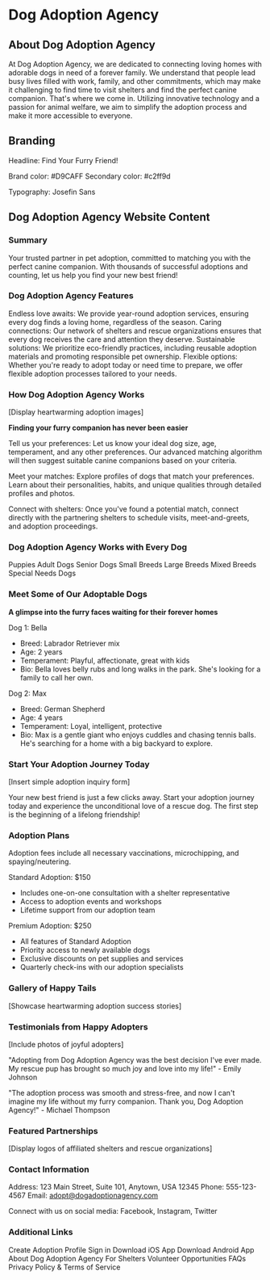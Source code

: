 # Dog Adoption Agency

## About Dog Adoption Agency

At Dog Adoption Agency, we are dedicated to connecting loving homes with adorable dogs in need of a forever family. We understand that people lead busy lives filled with work, family, and other commitments, which may make it challenging to find time to visit shelters and find the perfect canine companion. That's where we come in. Utilizing innovative technology and a passion for animal welfare, we aim to simplify the adoption process and make it more accessible to everyone.

## Branding

Headline: Find Your Furry Friend!

Brand color: #D9CAFF
Secondary color: #c2ff9d

Typography: Josefin Sans

## Dog Adoption Agency Website Content

### Summary

Your trusted partner in pet adoption, committed to matching you with the perfect canine companion. With thousands of successful adoptions and counting, let us help you find your new best friend!

### Dog Adoption Agency Features

Endless love awaits: We provide year-round adoption services, ensuring every dog finds a loving home, regardless of the season.
Caring connections: Our network of shelters and rescue organizations ensures that every dog receives the care and attention they deserve.
Sustainable solutions: We prioritize eco-friendly practices, including reusable adoption materials and promoting responsible pet ownership.
Flexible options: Whether you're ready to adopt today or need time to prepare, we offer flexible adoption processes tailored to your needs.

### How Dog Adoption Agency Works

[Display heartwarming adoption images]

**Finding your furry companion has never been easier**

Tell us your preferences: Let us know your ideal dog size, age, temperament, and any other preferences. Our advanced matching algorithm will then suggest suitable canine companions based on your criteria.

Meet your matches: Explore profiles of dogs that match your preferences. Learn about their personalities, habits, and unique qualities through detailed profiles and photos.

Connect with shelters: Once you've found a potential match, connect directly with the partnering shelters to schedule visits, meet-and-greets, and adoption proceedings.

### Dog Adoption Agency Works with Every Dog

Puppies
Adult Dogs
Senior Dogs
Small Breeds
Large Breeds
Mixed Breeds
Special Needs Dogs

### Meet Some of Our Adoptable Dogs

**A glimpse into the furry faces waiting for their forever homes**

Dog 1: Bella

- Breed: Labrador Retriever mix
- Age: 2 years
- Temperament: Playful, affectionate, great with kids
- Bio: Bella loves belly rubs and long walks in the park. She's looking for a family to call her own.

Dog 2: Max

- Breed: German Shepherd
- Age: 4 years
- Temperament: Loyal, intelligent, protective
- Bio: Max is a gentle giant who enjoys cuddles and chasing tennis balls. He's searching for a home with a big backyard to explore.

### Start Your Adoption Journey Today

[Insert simple adoption inquiry form]

Your new best friend is just a few clicks away. Start your adoption journey today and experience the unconditional love of a rescue dog. The first step is the beginning of a lifelong friendship!

### Adoption Plans

Adoption fees include all necessary vaccinations, microchipping, and spaying/neutering.

Standard Adoption: $150

- Includes one-on-one consultation with a shelter representative
- Access to adoption events and workshops
- Lifetime support from our adoption team

Premium Adoption: $250

- All features of Standard Adoption
- Priority access to newly available dogs
- Exclusive discounts on pet supplies and services
- Quarterly check-ins with our adoption specialists

### Gallery of Happy Tails

[Showcase heartwarming adoption success stories]

### Testimonials from Happy Adopters

[Include photos of joyful adopters]

"Adopting from Dog Adoption Agency was the best decision I've ever made. My rescue pup has brought so much joy and love into my life!" - Emily Johnson

"The adoption process was smooth and stress-free, and now I can't imagine my life without my furry companion. Thank you, Dog Adoption Agency!" - Michael Thompson

### Featured Partnerships

[Display logos of affiliated shelters and rescue organizations]

### Contact Information

Address: 123 Main Street, Suite 101, Anytown, USA 12345
Phone: 555-123-4567
Email: adopt@dogadoptionagency.com

Connect with us on social media: Facebook, Instagram, Twitter

### Additional Links

Create Adoption Profile
Sign in
Download iOS App
Download Android App
About Dog Adoption Agency
For Shelters
Volunteer Opportunities
FAQs
Privacy Policy & Terms of Service
